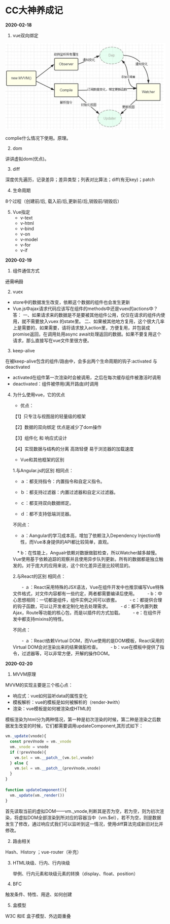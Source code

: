 # CC大神养成记

**2020-02-18**

1. vue双向绑定

![image-20200218204316552](https://github.com/DaYesahh/AllForWEB/blob/master/%E7%9F%A5%E8%AF%86%E4%BD%93%E7%B3%BB/images/image-20200218204316552.png)

complie什么情况下使用。原理。

2. dom

讲讲虚拟dom(优点)。

3. diff

深度优先遍历，记录差异；差异类型；列表对比算法；diff(有无key)；patch

4. 生命周期

8个过程（创建前/后, 载入前/后,更新前/后,销毁前/销毁后）

5. Vue指定
   - v-text
   - v-html
   - v-bind
   - v-on
   - v-model
   - v-for
   - v-if

**2020-02-19**

1. 组件通信方式

~~还需巩固~~

2. vuex

* store中的数据发生改变，依赖这个数据的组件也会发生更新
* Vue.js中ajax请求代码应该写在组件的methods中还是vuex的actions中？
  答：
  一、如果请求来的数据是不是要被其他组件公用，仅仅在请求的组件内使用，就不需要放入vuex 的state里。
  二、如果被其他地方复用，这个很大几率上是需要的，如果需要，请将请求放入action里，方便复用，并包装成promise返回，在调用处用async await处理返回的数据。如果不要复用这个请求，那么直接写在vue文件里很方便。

3. keep-alive

在被keep-alive包含的组件/路由中，会多出两个生命周期的钩子:activated 与 deactivated

* activated在组件第一次渲染时会被调用，之后在每次缓存组件被激活时调用
* deactivated：组件被停用(离开路由)时调用

4. 为什么使用vue，它的优点

   * 优点：

   【1】只专注与视图层的轻量级的框架

   【2】数据的双向绑定 优点是减少了dom操作

   【3】组件化 和 响应式设计

   【4】实现数据与结构的分离 高效轻便 易于浏览器的加载速度

   * Vue和其他框架的区别

   1.与Angular.js的区别
    相同点：

   - ａ：都支持指令：内置指令和自定义指令。

   - ｂ：都支持过滤器：内置过滤器和自定义过滤器。
   - ｃ：都支持双向数据绑定。
   - ｄ：都不支持低端浏览器。

   不同点：

   - ａ：Aangular的学习成本高，增加了依赖注入Dependency Injection特性，而Vue本身提供的API都比较简单，直观。

   　*  b：在性能上，Angualr依赖对数据做脏检查，所以Watcher越多越慢。Vue使用基于依赖追踪的观察并且使用异步队列更新。所有的数据都是独立触发的。对于庞大的应用来说，这个优化差异还是比较明显的。

   2.与React的区别
   相同点：

   　　- ａ：React采用特殊的JSX语法，Vue在组件开发中也推崇编写Vue特殊文件格式，对文件内容都有一些约定，两者都需要编译后使用。
   　　- b：中心思想相同：一切都是组件，组件实例之间可以嵌套。
   　　- c：都提供合理的钩子函数，可以让开发者定制化地去处理需求。
   　　- d：都不内置列数Ajax，Route等功能的核心包，而是以插件的方式加载。
   　　- e：在组件开发中都支持mixins的特性。

   不同点：

   　　- ａ：React依赖Virtual DOM，而Vue使用的是DOM模板，React采用的Virtual DOM会对渲染出来的结果做脏检查。
   　　- b：vue在模板中提供了指令，过滤器等，可以非常方便，开解的操作DOM。

**2020-02-20**

1. MVVM原理

MVVM的实现主要是三个核心点：

* 响应式：vue如何监听data的属性变化
* 模板解析：vue的模板是如何被解析的（render-》with）
* 渲染：vue模板是如何被渲染成HTML的

模板渲染为html分为两种情况，第一种是初次渲染的时候，第二种是渲染之后数据发生改变的时候，它们都需要调用updateComponent,其形式如下：

```js
vm._update(vnode){
  const prevVnode = vm._vnode
  vm._vnode = vnode
  if (!prevVnode){
    vm.$el = vm.__patch__(vm.$el,vnode)
  } else {
    vm.$el = vm.__patch__(prevVnode,vnode)
  }
}

function updateComponent(){
  vm._update(vm._render())
}
```

首先读取当前的虚拟DOM——vm._vnode,判断其是否为空，若为空，则为初次渲染，将虚拟DOM全部渲染到所对应的容器当中（vm.$el），若不为空，则是数据发生了修改，通过响应式我们可以监听到这一情况，使用diff算法完成新旧对比并修改。

2. 路由相关

Hash、History ；vue-router（补充）

3. HTML块级、行内、行内块级

   举例、行内元素和块级元素的转换（display、float、position）

4. BFC

触发条件、特性、用途、如何创建

5. 盒模型

W3C 和IE 盒子模型、外边距重叠